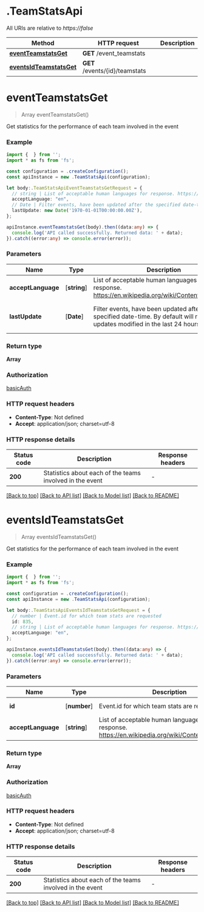 # .TeamStatsApi

All URIs are relative to *https://false*

Method | HTTP request | Description
------------- | ------------- | -------------
[**eventTeamstatsGet**](TeamStatsApi.md#eventTeamstatsGet) | **GET** /event_teamstats | 
[**eventsIdTeamstatsGet**](TeamStatsApi.md#eventsIdTeamstatsGet) | **GET** /events/{id}/teamstats | 


# **eventTeamstatsGet**
> Array<EventTeamStats> eventTeamstatsGet()

Get statistics for the performance of each team involved in the event

### Example


```typescript
import {  } from '';
import * as fs from 'fs';

const configuration = .createConfiguration();
const apiInstance = new .TeamStatsApi(configuration);

let body:.TeamStatsApiEventTeamstatsGetRequest = {
  // string | List of acceptable human languages for response. https://en.wikipedia.org/wiki/Content_negotiation (optional)
  acceptLanguage: "en",
  // Date | Filter events, have been updated after the specified date-time. By default will return updates modified in the last 24 hours (optional)
  lastUpdate: new Date('1970-01-01T00:00:00.00Z'),
};

apiInstance.eventTeamstatsGet(body).then((data:any) => {
  console.log('API called successfully. Returned data: ' + data);
}).catch((error:any) => console.error(error));
```


### Parameters

Name | Type | Description  | Notes
------------- | ------------- | ------------- | -------------
 **acceptLanguage** | [**string**] | List of acceptable human languages for response. https://en.wikipedia.org/wiki/Content_negotiation | (optional) defaults to 'en'
 **lastUpdate** | [**Date**] | Filter events, have been updated after the specified date-time. By default will return updates modified in the last 24 hours | (optional) defaults to undefined


### Return type

**Array<EventTeamStats>**

### Authorization

[basicAuth](README.md#basicAuth)

### HTTP request headers

 - **Content-Type**: Not defined
 - **Accept**: application/json; charset=utf-8


### HTTP response details
| Status code | Description | Response headers |
|-------------|-------------|------------------|
**200** | Statistics about each of the teams involved in the event |  -  |

[[Back to top]](#) [[Back to API list]](README.md#documentation-for-api-endpoints) [[Back to Model list]](README.md#documentation-for-models) [[Back to README]](README.md)

# **eventsIdTeamstatsGet**
> Array<EventTeamStats> eventsIdTeamstatsGet()

Get statistics for the performance of each team involved in the event

### Example


```typescript
import {  } from '';
import * as fs from 'fs';

const configuration = .createConfiguration();
const apiInstance = new .TeamStatsApi(configuration);

let body:.TeamStatsApiEventsIdTeamstatsGetRequest = {
  // number | Event.id for which team stats are requested
  id: 835,
  // string | List of acceptable human languages for response. https://en.wikipedia.org/wiki/Content_negotiation (optional)
  acceptLanguage: "en",
};

apiInstance.eventsIdTeamstatsGet(body).then((data:any) => {
  console.log('API called successfully. Returned data: ' + data);
}).catch((error:any) => console.error(error));
```


### Parameters

Name | Type | Description  | Notes
------------- | ------------- | ------------- | -------------
 **id** | [**number**] | Event.id for which team stats are requested | defaults to 835
 **acceptLanguage** | [**string**] | List of acceptable human languages for response. https://en.wikipedia.org/wiki/Content_negotiation | (optional) defaults to 'en'


### Return type

**Array<EventTeamStats>**

### Authorization

[basicAuth](README.md#basicAuth)

### HTTP request headers

 - **Content-Type**: Not defined
 - **Accept**: application/json; charset=utf-8


### HTTP response details
| Status code | Description | Response headers |
|-------------|-------------|------------------|
**200** | Statistics about each of the teams involved in the event |  -  |

[[Back to top]](#) [[Back to API list]](README.md#documentation-for-api-endpoints) [[Back to Model list]](README.md#documentation-for-models) [[Back to README]](README.md)


